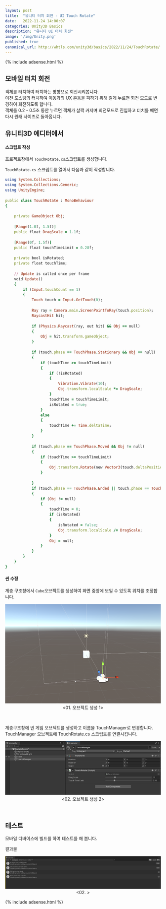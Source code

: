 ```yaml
---
layout: post
title:  "유니티 터치 회전 - UI Touch Rotate"
date:   2022-11-24 14:00:07
categories: Unity3D Basics
description: "유니티 UI 터치 회전"
image: '/img/Unity.png'
published: true
canonical_url: http://whtls.com/unity3d/basics/2022/11/24/TouchRotate/
---
```

  
  {% include adsense.html %}    
  
  
## 모바일 터치 회전
객체를 터치하여 터치하는 방향으로 회전시켜봅니다.  
이전 포스팅의 터치하여 이동과의 UX 혼동을 피하기 위해 길게 누르면 회전 모드로 변경하여 회전하도록 합니다.  
객체를 0.2 - 0.5초 동안 누르면 객체가 살짝 커지며 회전모드로 진입하고 터치를 떼면 다시 원래 사이즈로 돌아옵니다.  

## 유니티3D 에디터에서  
#### 스크립트 작성
프로젝트창에서 `TouchRotate.cs`스크립트를 생성합니다.
  
`TouchRotate.cs` 스크립트를 열어서 다음과 같이 작성합니다.  

```ruby
using System.Collections;
using System.Collections.Generic;
using UnityEngine;

public class TouchRotate : MonoBehaviour
{

    private GameObject Obj;

    [Range(1.0f, 1.5f)]
    public float DragScale = 1.1f;

    [Range(0f, 1.5f)]
    public float touchTimeLimit = 0.28f;

    private bool isRotated;
    private float touchTime;

    // Update is called once per frame
    void Update()
    {
        if (Input.touchCount == 1)
        {
            Touch touch = Input.GetTouch(0);

            Ray ray = Camera.main.ScreenPointToRay(touch.position);
            RaycastHit hit;

            if (Physics.Raycast(ray, out hit) && Obj == null)
            {
                Obj = hit.transform.gameObject;
            }

            if (touch.phase == TouchPhase.Stationary && Obj == null)
            {
                if (touchTime >= touchTimeLimit)
                {
                    if (!isRotated)
                    {
                        Vibration.Vibrate(10);
                        Obj.transform.localScale *= DragScale;
                    }
                    touchTime = touchTimeLimit;
                    isRotated = true;
                }
                else
                {
                    touchTime += Time.deltaTime;
                }
            }

            if (touch.phase == TouchPhase.Moved && Obj != null)
            {
                if (touchTime >= touchTimeLimit)
                {
                    Obj.transform.Rotate(new Vector3(touch.deltaPosition.y * Mathf.Deg2Rad * 20, -touch.deltaPosition.x * Mathf.Deg2Rad * 20, 0), Space.World);
                }

            }
            if (touch.phase == TouchPhase.Ended || touch.phase == TouchPhase.Canceled)
            {
                if (Obj != null)
                {
                    touchTime = 0;
                    if (isRotated)
                    {
                        isRotated = false;
                        Obj.transform.localScale /= DragScale;
                    }
                    Obj = null;
                }
            }
        }
    }
}

```
  
#### 씬 수정
  
계층 구조창에서 `Cube`오브젝트를 생성하여 화면 중앙에 보일 수 있도록 위치를 조정합니다.  
<p align="center"><img src="/img/UnityBasic/TouchRotate/1.PNG"><br/>
<01. 오브젝트 생성 1></p><br/>   
  
 
  
계층구조창에 빈 게임 오브젝트를 생성하고 이름을 TouchManager로 변경합니다.  
TouchManager 오브젝트에 TouchRotate.cs 스크립트를 연결시킵니다.  
<p align="center"><img src="/img/UnityBasic/TouchRotate/2.PNG"><br/>
<02. 오브젝트 생성 2></p><br/>    
    
  
## 테스트
모바일 디바이스에 빌드를 하여 테스트를 해 봅니다.  
  
결과물  
<p align="center"><img src="/img/UnityBasic/Input/01.PNG"><br/>
<02. ></p>  

  
  
  
  
  
  {% include adsense.html %}    
  
    
